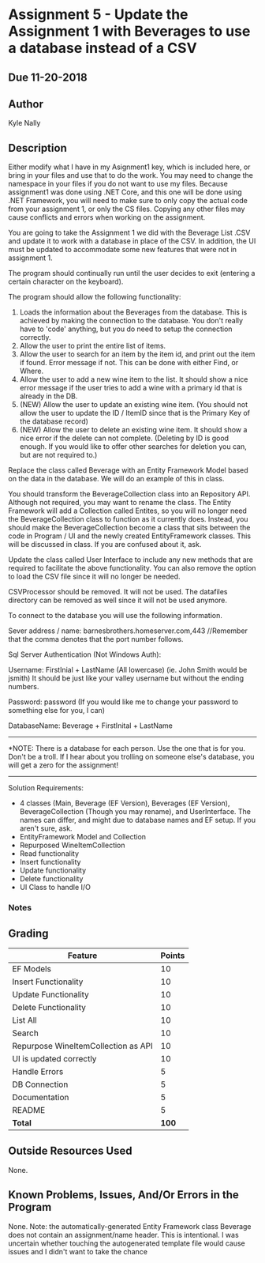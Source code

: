# Assignment 5 - Update the Assignment 1 with Beverages to use a database instead of a CSV

## Due 11-20-2018

## Author

Kyle Nally

## Description

Either modify what I have in my Asignment1 key, which is included here, or bring in your files and use that to do the work. You may need to change the namespace in your files if you do not want to use my files. Because assignment1 was done using .NET Core, and this one will be done using .NET Framework, you will need to make sure to only copy the actual code from your assignment 1, or only the CS files. Copying any other files may cause conflicts and errors when working on the assignment.

You are going to take the Assignment 1 we did with the Beverage List .CSV and update it to work with a database in place of the CSV. In addition, the UI must be updated to accommodate some new features that were not in assignment 1.

The program should continually run until the user decides to exit (entering a certain character on the keyboard).

The program should allow the following functionality:

1. Loads the information about the Beverages from the database. This is achieved by making the connection to the database. You don't really have to 'code' anything, but you do need to setup the connection correctly.
2. Allow the user to print the entire list of items.
3. Allow the user to search for an item by the item id, and print out the item if found. Error message if not. This can be done with either Find, or Where.
4. Allow the user to add a new wine item to the list. It should show a nice error message if the user tries to add a wine with a primary id that is already in the DB.
5. (NEW) Allow the user to update an existing wine item. (You should not allow the user to update the ID / ItemID since that is the Primary Key of the database record)
6. (NEW) Allow the user to delete an existing wine item. It should show a nice error if the delete can not complete. (Deleting by ID is good enough. If you would like to offer other searches for deletion you can, but are not required to.)

Replace the class called Beverage with an Entity Framework Model based on the data in the database. We will do an example of this in class.

You should transform the BeverageCollection class into an Repository API. Although not required, you may want to rename the class.
The Entity Framework will add a Collection called Entites, so you will no longer need the BeverageCollection class to function as it currently does. Instead, you should make the BeverageCollection become a class that sits between the code in Program / UI and the newly created EntityFramework classes. This will be discussed in class. If you are confused about it, ask.

Update the class called User Interface to include any new methods that are required to facilitate the above functionality. You can also remove the option to load the CSV file since it will no longer be needed.

CSVProcessor should be removed. It will not be used.
The datafiles directory can be removed as well since it will not be used anymore.


To connect to the database you will use the following information.

Sever address / name: barnesbrothers.homeserver.com,443 //Remember that the comma denotes that the port number follows.

Sql Server Authentication (Not Windows Auth):

Username: FirstInial + LastName (All lowercase) (ie. John Smith would be jsmith)
It should be just like your valley username but without the ending numbers.

Password: password (If you would like me to change your password to something else for you, I can)

DatabaseName: Beverage + FirstInital + LastName

********************************************************************************************
*NOTE: There is a database for each person. Use the one that is for you. Don't be a troll. If I hear about you trolling on someone else's database, you will get a zero for the assignment!
********************************************************************************************

Solution Requirements:

* 4 classes (Main, Beverage (EF Version), Beverages (EF Version), BeverageCollection (Though you may rename), and UserInterface. The names can differ, and might due to database names and EF setup. If you aren't sure, ask.
* EntityFramework Model and Collection
* Repurposed WineItemCollection
* Read functionality
* Insert functionality
* Update functionality
* Delete functionality
* UI Class to handle I/O

### Notes



## Grading
| Feature                                 | Points |
|-----------------------------------------|--------|
| EF Models                               | 10     |
| Insert Functionality                    | 10     |
| Update Functionality                    | 10     |
| Delete Functionality                    | 10     |
| List All                                | 10     |
| Search                                  | 10     |
| Repurpose WineItemCollection as API     | 10     |
| UI is updated correctly                 | 10     |
| Handle Errors                           | 5      |
| DB Connection                           | 5      |
| Documentation                           | 5      |
| README                                  | 5      |
| **Total**                               | **100**|

## Outside Resources Used

None.

## Known Problems, Issues, And/Or Errors in the Program

None. Note: the automatically-generated Entity Framework class Beverage does not contain an assignment/name header. This is intentional. I was
uncertain whether touching the autogenerated template file would cause issues and I didn't want to take the chance